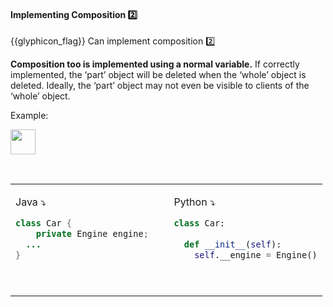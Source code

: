 <div id="title">

#### Implementing Composition :two:

</div>

<span id="prereqs"></span>

<span id="outcomes">{{glyphicon_flag}} Can implement composition :two:</span>

<div id="body">

**Composition too is implemented using a normal variable.** If correctly implemented, the ‘part’ object will be deleted when the ‘whole’ object is deleted. Ideally, the ‘part’ object may not even be visible to clients of the ‘whole’ object.

<tip-box>

Example:

<img src="{{baseUrl}}/oopImplementation/composition/images/carEngine.png" height="40" />
<p/>

<table> 
<tr>
  <td valign="top">

Java :arrow_heading_down:
```java
class Car {
    private Engine engine;
  ...
}
```
  </td>
  <td>&nbsp;&nbsp;<br><br></td>
  <td valign="top">

Python :arrow_heading_down:
```python
class Car:
  
  def __init__(self):
    self.__engine = Engine()
```
  </td>
</tr>
</table>


</tip-box>

</div>

<div id="extras">
</div>